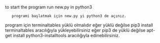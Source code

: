 to start the program run new.py in python3

       programi başlatmak için new.py yi python3 de açınız.
program için terminaltables yüklü olmalıdır eğer yüklü değilse pip3 install terminaltables aracılığıyla yükleyebilirsiniz eğer pip3 de yüklü değilse apt-get install python3-installtools aracılığıyla edinebilirsiniz.
